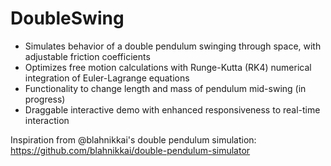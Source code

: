 # DoubleSwing

* Simulates behavior of a double pendulum swinging through space, with adjustable friction coefficients
* Optimizes free motion calculations with Runge-Kutta (RK4) numerical integration of Euler-Lagrange equations
* Functionality to change length and mass of pendulum mid-swing (in progress)
* Draggable interactive demo with enhanced responsiveness to real-time interaction

Inspiration from @blahnikkai's double pendulum simulation: https://github.com/blahnikkai/double-pendulum-simulator
